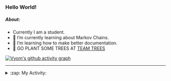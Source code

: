 ### Hello World!

##### About:
- Currently I am a student.
- 🌱 I’m currently learning about Markov Chains.
- 🌱 I’m learning how to make better documentation.
- 🌱 GO PLANT SOME TREES AT [TEAM TREES](https://teamtrees.org/)

[![Vyom's github activity graph](https://activity-graph.herokuapp.com/graph?username=Vyvy-vi)](https://github.com/ashutosh00710/github-readme-activity-graph)

---
<details>
  <summary>:zap: My Activity:</summary>
  
<!--START_SECTION:waka-->
![Code Time](http://img.shields.io/badge/Code%20Time-831%20hrs%202%20mins-blue)

**I'm a Night 🦉** 

```text
🌞 Morning    67 commits     ██░░░░░░░░░░░░░░░░░░░░░░░   8.26% 
🌆 Daytime    200 commits    ██████░░░░░░░░░░░░░░░░░░░   24.66% 
🌃 Evening    278 commits    ████████░░░░░░░░░░░░░░░░░   34.28% 
🌙 Night      266 commits    ████████░░░░░░░░░░░░░░░░░   32.8%

```
📅 **I'm Most Productive on Sunday** 

```text
Monday       72 commits     ██░░░░░░░░░░░░░░░░░░░░░░░   8.88% 
Tuesday      134 commits    ████░░░░░░░░░░░░░░░░░░░░░   16.52% 
Wednesday    122 commits    ███░░░░░░░░░░░░░░░░░░░░░░   15.04% 
Thursday     107 commits    ███░░░░░░░░░░░░░░░░░░░░░░   13.19% 
Friday       108 commits    ███░░░░░░░░░░░░░░░░░░░░░░   13.32% 
Saturday     92 commits     ██░░░░░░░░░░░░░░░░░░░░░░░   11.34% 
Sunday       176 commits    █████░░░░░░░░░░░░░░░░░░░░   21.7%

```


📊 **This Week I Spent My Time On** 

```text
🔥 Editors: 
VS Code                  2 hrs 2 mins        ██████████████████████░░░   89.1% 
Vim                      14 mins             ██░░░░░░░░░░░░░░░░░░░░░░░   10.9%

🐱‍💻 Projects: 
palantir                 1 hr 23 mins        ███████████████░░░░░░░░░░   60.81% 
praise                   34 mins             ██████░░░░░░░░░░░░░░░░░░░   25.18% 
Call-Reminders-template  6 mins              █░░░░░░░░░░░░░░░░░░░░░░░░   5.02% 
Unknown Project          6 mins              █░░░░░░░░░░░░░░░░░░░░░░░░   4.57% 
discord-bot-army-basic-bo4 mins              ░░░░░░░░░░░░░░░░░░░░░░░░░   3.11%

```


 Last Updated on 06/07/2022 00:12:44 UTC
<!--END_SECTION:waka-->
</details>
